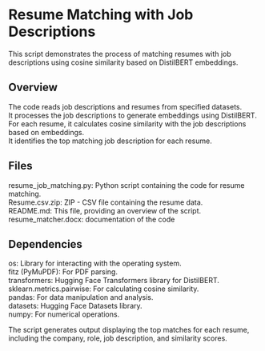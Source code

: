 # Resume Matching with Job Descriptions
This script demonstrates the process of matching resumes with job descriptions using cosine similarity based on DistilBERT embeddings.        

## Overview
The code reads job descriptions and resumes from specified datasets.         
It processes the job descriptions to generate embeddings using DistilBERT.        
For each resume, it calculates cosine similarity with the job descriptions based on embeddings.       
It identifies the top matching job description for each resume.          

## Files
resume_job_matching.py: Python script containing the code for resume matching.   
Resume.csv.zip: ZIP - CSV file containing the resume data.      
README.md: This file, providing an overview of the script.  
resume_matcher.docx: documentation of the code

## Dependencies
os: Library for interacting with the operating system.   
fitz (PyMuPDF): For PDF parsing.   
transformers: Hugging Face Transformers library for DistilBERT.   
sklearn.metrics.pairwise: For calculating cosine similarity.   
pandas: For data manipulation and analysis.   
datasets: Hugging Face Datasets library.   
numpy: For numerical operations.   


The script generates output displaying the top matches for each resume, including the company, role, job description, and similarity scores.
